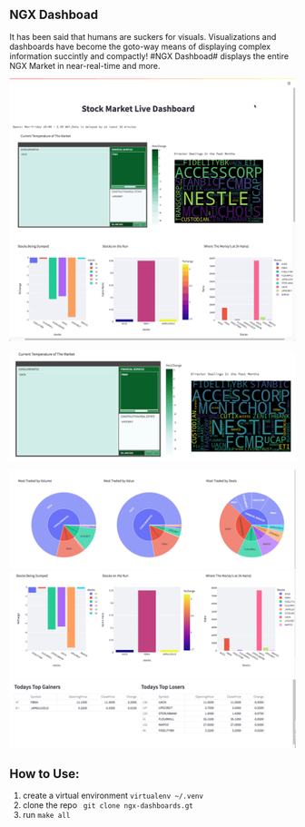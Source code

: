 ## NGX Dashboad

It has been said that humans are suckers for visuals.  Visualizations and dashboards 
have  become the goto-way means of displaying complex information succintly and compactly!
#NGX Dashboad# displays the entire NGX Market in near-real-time and more.

![](./image/ngx_dashboard.gif)

![](./image/temp.png)

![](./image/burst.png)
![](./image/bar.png)
![](./image/gainlose.png)


## How to Use:

1. create a virtual environment `virtualenv ~/.venv`
2. clone the repo ` git clone ngx-dashboards.gt`
3. run `make all`